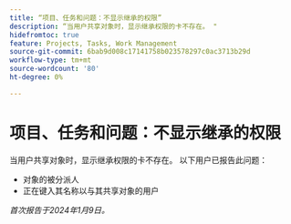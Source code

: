 ```yaml
---
title: “项目、任务和问题：不显示继承的权限”
description: “当用户共享对象时，显示继承权限的卡不存在。 "
hidefromtoc: true
feature: Projects, Tasks, Work Management
source-git-commit: 6bab9d008c17141758b023578297c0ac3713b29d
workflow-type: tm+mt
source-wordcount: '80'
ht-degree: 0%

---
```



# 项目、任务和问题：不显示继承的权限

当用户共享对象时，显示继承权限的卡不存在。 以下用户已报告此问题：

* 对象的被分派人
* 正在键入其名称以与其共享对象的用户

_首次报告于2024年1月9日。_

